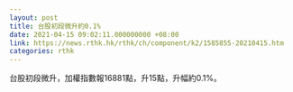 ```yaml
---
layout: post
title: 台股初段微升約0.1%
date: 2021-04-15 09:02:11.000000000 +08:00
link: https://news.rthk.hk/rthk/ch/component/k2/1585855-20210415.htm
categories: rthk
---
```


台股初段微升，加權指數報16881點，升15點，升幅約0.1%。
